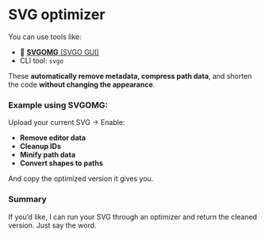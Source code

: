 # SVG optimizer

You can use tools like:

- 🔗 [**SVGOMG** (SVGO GUI)](https://jakearchibald.github.io/svgomg/)
- CLI tool: `svgo`

These **automatically remove metadata, compress path data**, and shorten the code **without changing the appearance**.

### Example using SVGOMG:

Upload your current SVG → Enable:

- **Remove editor data**
- **Cleanup IDs**
- **Minify path data**
- **Convert shapes to paths**

And copy the optimized version it gives you.

### Summary

If you’d like, I can run your SVG through an optimizer and return the cleaned version. Just say the word.